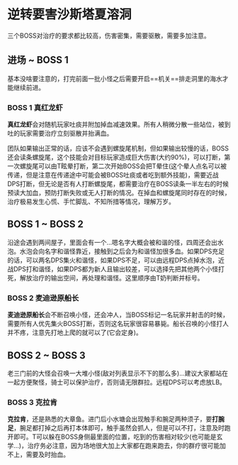 # 逆转要害沙斯塔夏溶洞

三个BOSS对治疗的要求都比较高，伤害密集，需要驱散，需要多加注意。

## 进场 ~ BOSS 1

基本没啥要注意的，打完前面一批小怪之后需要开启==机关==排走洞里的海水才能继续前进。

### BOSS 1 真红龙虾

**真红龙虾**会对随机玩家吐痰并附加掉血减速效果。<Role name="tank" /><Role name="healer" /><Role name="dps" />所有人稍微分散一些站位，被到吐的玩家需要<Role name="healer" />治疗立刻驱散并抬满血。

团队如果输出正常的话，应该不会遇到螺旋尾机制，但如果输出较慢的话，BOSS还会读条螺旋尾，这个技能会对目标玩家造成巨大伤害(大约90%)，可以打断，第一次螺旋尾可以由<Role name="tank" />T眩晕打断，第二次开始BOSS会把T晕住(这个晕人点名可以被传递，但是注意在传递途中可能会被BOSS吐痰或者吃到额外技能)，需要<Role name="dps" />近战DPS打断，但无论是否有人打断螺旋尾，都需要<Role name="healer" />治疗在BOSS读条一半左右的时候预读大加血，预防打断失败或无人打断的情况。在掉血和螺旋尾同时存在的时候，<Role name="healer" />治疗极易发生心慌、手忙脚乱、不知所措等情况，理解万岁。

## BOSS 1 ~ BOSS 2

沿途会遇到两间屋子，里面会有一个…嗯名字大概会被和谐的怪，四周还会出水泡。水泡会向名字和谐怪靠近，接触到之后会为和谐怪加很多血。如果DPS充足的话，可以两名DPS集火和谐怪，如果DPS不足，可以由远程DPS点掉水泡，近战DPS打和谐怪，如果DPS都为新人且输出较差，可以选择先把其他两个小怪打死，解放治疗的输出空间，再处理和谐怪。这里顺序由<Role name="tank" /><Role name="healer" />T奶判断并标号。

### BOSS 2 麦迪逊原船长
**麦迪逊原船长**会不断召唤小怪，还会冲人，当BOSS标记一名玩家并射击的时候，需要<Role name="tank" /><Role name="healer" /><Role name="dps" />所有人优先集火BOSS打断，否则这名玩家很容易暴毙。船长召唤的小怪打人并不疼，注意先打地上爬的就可以了(它会定身)。

## BOSS 2 ~ BOSS 3

老三门前的大怪会召唤一大堆小怪(敌对列表显示不下的那么多)…建议大家都站在一起方便聚怪，骑士可以保护治疗，否则请无限群拉。<Role name="dps" />远程DPS可以考虑放LB。

### BOSS 3 克拉肯

**克拉肯**，还是熟悉的大章鱼。进门后小水塘会出现触手和腕足两种须子，要**打腕足**，腕足都打掉之后再打本体即可，触手虽然会抓人，但是可以不打，注意及时跑开即可。T可以躲在BOSS身侧最里面的位置，吃到的伤害相对较少(也可能是玄学…)，<Role name="healer" />治疗务必注意，因为场地很大加上大家都在跑来跑去，你的群疗很可能加不上，需要及时抬血。